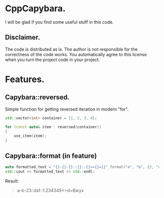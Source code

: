 # CppCapybara.

I will be glad if you find some useful stuff in this code.

## Disclaimer.

The code is distributed as is. The author is not responsible for the correctness of the code works. You automatically agree to this license when you turn the project code in your project.

# Features.
## Capybara::reversed.
Simple function for getting reversed iteration in modern "for".

```cpp
std::vector<int> container = {1, 2, 3, 4};

for (const auto& item : reversed(container))
{
    use_item(item);
}
```
## Capybara::format (in feature)
```cpp
auto formatted_text = "{}-{}-{}::{}::{}<={}={}"_format("a", "b", 23, "dsf", 1.234345, 'd', "Вжух");
std::cout << formatted_text << std::endl;
```
Result:
> a-b-23::dsf::1.234345<=d=Вжух